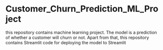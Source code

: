 # Customer_Churn_Prediction_ML_Project
this repository contains machine learning project. The model is a prediction of whether a customer will churn or not. Apart from that, this repository contains Streamlit code for deploying the model to Streamlit 
